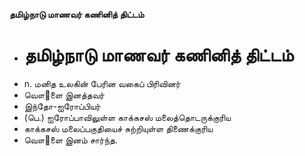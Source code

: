 **தமிழ்நாடு மாணவர் கணினித் திட்டம்**
- # தமிழ்நாடு மாணவர் கணினித் திட்டம்
- n. மனித உலகின் பேரின வகைப் பிரிவினர்
- வௌ஢ளை இனத்தவர்
- இந்தோ-ஐரோப்பியர்
- (பெ.) ஐரோப்பாவிலுள்ள காக்கசஸ் மலைத்தொடருக்குரிய
- காக்கசஸ் மலைப்பகுதியைச் சுற்றியுள்ள திணைக்குரிய
- வௌ஢ளை இனம் சார்ந்த.

